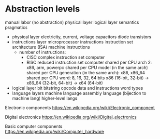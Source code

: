# Abstraction levels

manual labor (no abstraction)
physical layer
logical layer
semantics
pragmatics

* physical layer
  electricity, current, voltage
  capacitors
  diode
  transistors
* instructions layer
  microprocessor instructions
  instruction set architecture (ISA)
  machine instructions
    - number of instructions:
      - CISC complex instruction set computer
      - RISC reduced instruction set computer
    shared per CPU arch 2: x86, arm, powerpc
    shared per CPU model (in the same arch)
    shared per CPU generation (in the same arch): x86, x86_64
    shared per CPU word: 8, 16, 32, 64 bits
    x86 (16-bit, 32-bit) -> x86_64 (32-bit, 64-bit) -> x64 (64-bit)
* logical layer
  bit
  bitstring
  opcode
  data and instructions
  word
  types
* language layers
  machine language
  assembly language (bijection to machine lang)
  higher-level langs

Electronic components
https://en.wikipedia.org/wiki/Electronic_component

Digital electronics
https://en.wikipedia.org/wiki/Digital_electronics

Basic computer components
https://en.wikipedia.org/wiki/Computer_hardware
